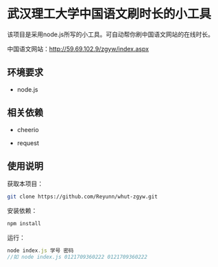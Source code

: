 # 武汉理工大学中国语文刷时长的小工具



该项目是采用node.js所写的小工具。可自动帮你刷中国语文网站的在线时长。

中国语文网站：<http://59.69.102.9/zgyw/index.aspx>

## 环境要求



- node.js



## 相关依赖



- cheerio

- request




## 使用说明

获取本项目：

```bash
git clone https://github.com/Reyunn/whut-zgyw.git
```

安装依赖：

```bash
npm install
```

运行：

```javascript
node index.js 学号 密码
//如 node index.js 0121709360222 0121709360222
```